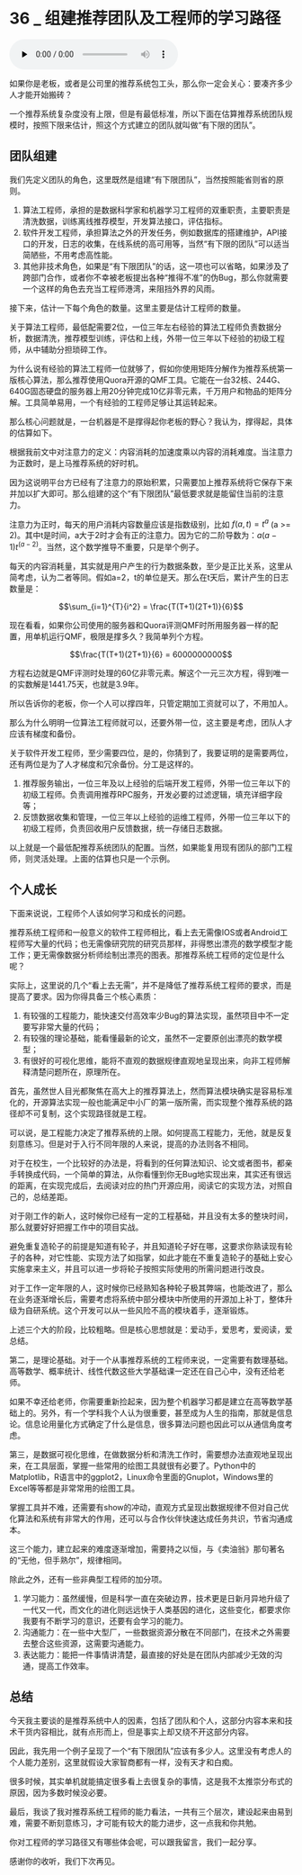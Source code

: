# 36 _ 组建推荐团队及工程师的学习路径

<audio id="audio" title="36 | 组建推荐团队及工程师的学习路径" controls="" preload="none"><source id="mp3" src="https://static001.geekbang.org/resource/audio/8b/50/8be805e09fb0c36d29d17ddfe1a15c50.mp3"></audio>

如果你是老板，或者是公司里的推荐系统包工头，那么你一定会关心：要凑齐多少人才能开始搬砖？

一个推荐系统复杂度没有上限，但是有最低标准，所以下面在估算推荐系统团队规模时，按照下限来估计，照这个方式建立的团队就叫做“有下限的团队”。

## 团队组建

我们先定义团队的角色，这里既然是组建“有下限团队”，当然按照能省则省的原则。

1. 算法工程师，承担的是数据科学家和机器学习工程师的双重职责，主要职责是清洗数据，训练离线推荐模型，开发算法接口，评估指标。
1. 软件开发工程师，承担算法之外的开发任务，例如数据库的搭建维护，API接口的开发，日志的收集，在线系统的高可用等，当然“有下限的团队”可以适当简陋些，不用考虑高性能。
1. 其他非技术角色，如果是“有下限团队”的话，这一项也可以省略，如果涉及了跨部门合作，或者你不幸被老板提出各种“推得不准”的伪Bug，那么你就需要一个这样的角色去充当工程师港湾，来阻挡外界的风雨。

接下来，估计一下每个角色的数量。这里主要是估计工程师的数量。

关于算法工程师，最低配需要2位，一位三年左右经验的算法工程师负责数据分析，数据清洗，推荐模型训练，评估和上线，外带一位三年以下经验的初级工程师，从中辅助分担琐碎工作。

为什么说有经验的算法工程师一位就够了，假如你使用矩阵分解作为推荐系统第一版核心算法，那么推荐使用Quora开源的QMF工具。它能在一台32核、244G、640G固态硬盘的服务器上用20分钟完成10亿非零元素，千万用户和物品的矩阵分解。工具简单易用，一个有经验的工程师足够让其运转起来。

那么核心问题就是，一台机器是不是撑得起你老板的野心？我认为，撑得起，具体的估算如下。

根据我前文中对注意力的定义：内容消耗的加速度乘以内容的消耗难度。当注意力为正数时，是上马推荐系统的好时机。

因为这说明平台方已经有了注意力的原始积累，只需要加上推荐系统将它保存下来并加以扩大即可。那么组建的这个“有下限团队”最低要求就是能留住当前的注意力。

注意力为正时，每天的用户消耗内容数量应该是指数级别，比如 $f(a,t) = t^a$ (a &gt;= 2)。其中t是时间，a大于2时才会有正的注意力。因为它的二阶导数为：$a(a-1)t^{(a - 2)}$。当然，这个数学推导不重要，只是举个例子。

每天的内容消耗量，其实就是用户产生的行为数据条数，至少是正比关系，这里从简考虑，认为二者等同。假如a=2，t的单位是天。那么在t天后，累计产生的日志数量是：

$$\sum_{i=1}^{T}{i^2} = \frac{T(T+1)(2T+1)}{6}$$

现在看看，如果你公司使用的服务器和Quora评测QMF时所用服务器一样的配置，用单机运行QMF，极限是撑多久？我简单列个方程。

$$\frac{T(T+1)(2T+1)}{6} = 6000000000$$

方程右边就是QMF评测时处理的60亿非零元素。解这个一元三次方程，得到唯一的实数解是1441.75天，也就是3.9年。

所以告诉你的老板，你一个人可以撑四年，只管定期加工资就可以了，不用加人。

那么为什么明明一位算法工程师就可以，还要外带一位，这主要是考虑，团队人才应该有梯度和备份。

关于软件开发工程师，至少需要四位，是的，你猜到了，我要证明的是需要两位，还有两位是为了人才梯度和冗余备份。分工是这样的。

1. 推荐服务输出，一位三年及以上经验的后端开发工程师，外带一位三年以下的初级工程师。负责调用推荐RPC服务，开发必要的过滤逻辑，填充详细字段等；
1. 反馈数据收集和管理，一位三年以上经验的运维工程师，外带一位三年以下的初级工程师，负责回收用户反馈数据，统一存储日志数据。

以上就是一个最低配推荐系统团队的配置。当然，如果能复用现有团队的部门工程师，则灵活处理。上面的估算也只是一个示例。

## 个人成长

下面来说说，工程师个人该如何学习和成长的问题。

推荐系统工程师和一般意义的软件工程师相比，看上去无需像IOS或者Android工程师写大量的代码；也无需像研究院的研究员那样，非得憋出漂亮的数学模型才能工作；更无需像数据分析师绘制出漂亮的图表。那推荐系统工程师的定位是什么呢？

实际上，这里说的几个“看上去无需”，并不是降低了推荐系统工程师的要求，而是提高了要求。因为你得具备三个核心素质：

1. 有较强的工程能力，能快速交付高效率少Bug的算法实现，虽然项目中不一定要写非常大量的代码；
1. 有较强的理论基础，能看懂最新的论文，虽然不一定要原创出漂亮的数学模型；
1. 有很好的可视化思维，能将不直观的数据规律直观地呈现出来，向非工程师解释清楚问题所在，原理所在。

首先，虽然世人目光都聚焦在高大上的推荐算法上，然而算法模块确实是容易标准化的，开源算法实现一般也能满足中小厂的第一版所需，而实现整个推荐系统的路径却不可复制，这个实现路径就是工程。

可以说，是工程能力决定了推荐系统的上限。如何提高工程能力，无他，就是反复刻意练习。但是对于入行不同年限的人来说，提高的办法则各不相同。

对于在校生，一个比较好的办法是，将看到的任何算法知识、论文或者图书，都亲手转换成代码，一个简单的算法，从你看懂到你无Bug地实现出来，其实还有很远的距离，在实现完成后，去阅读对应的热门开源应用，阅读它的实现方法，对照自己的，总结差距。

对于刚工作的新人，这时候你已经有一定的工程基础，并且没有太多的整块时间，那么就要好好把握工作中的项目实战。

避免重复造轮子的前提是知道有轮子，并且知道轮子好在哪，这要求你熟读现有轮子的各种，对它性能、实现方法了如指掌，如此才能在不重复造轮子的基础上安心实施拿来主义，并且可以进一步将轮子按照实际使用的所需问题进行改良。

对于工作一定年限的人，这时候你已经熟知各种轮子极其弊端，也能改进了，那么在业务逐渐增长后，需要考虑将系统中部分模块中所使用的开源加上补丁，整体升级为自研系统。这个开发可以从一些风险不高的模块着手，逐渐锻炼。

上述三个大的阶段，比较粗略。但是核心思想就是：爱动手，爱思考，爱阅读，爱总结。

第二，是理论基础。对于一个从事推荐系统的工程师来说，一定需要有数理基础。高等数学、概率统计、线性代数这些大学基础课一定还在自己心中，没有还给老师。

如果不幸还给老师，你需要重新捡起来，因为整个机器学习都是建立在高等数学基础上的。另外，有一个学科我个人认为很重要，甚至成为人生的指南，那就是信息论。信息论用量化方式确定了什么是信息，很多算法问题也因此可以从通信角度考虑。

第三，是数据可视化思维，在做数据分析和清洗工作时，需要想办法直观地呈现出来，在工具层面，掌握一些常用的绘图工具就很有必要了。Python中的Matplotlib，R语言中的ggplot2，Linux命令里面的Gnuplot，Windows里的Excel等等都是非常常用的绘图工具。

掌握工具并不难，还需要有show的冲动，直观方式呈现出数据规律不但对自己优化算法和系统有非常大的作用，还可以与合作伙伴快速达成任务共识，节省沟通成本。

这三个能力，建立起来的难度逐渐增加，需要持之以恒，与《卖油翁》那句著名的“无他，但手熟尔”，规律相同。

除此之外，还有一些非典型工程师的加分项。

1. 学习能力：虽然缓慢，但是科学一直在突破边界，技术更是日新月异地升级了一代又一代，而文化的进化则远远快于人类基因的进化，这些变化，都要求你我要有不断学习的意识，还要有会学习的能力。
1. 沟通能力：在一些中大型厂，一些数据资源分散在不同部门，在技术之外需要去整合这些资源，这需要沟通能力。
1. 表达能力：能把一件事情讲清楚，最直接的好处是在团队内部减少无效的沟通，提高工作效率。

## 总结

今天我主要谈的是推荐系统中人的因素，包括了团队和个人，这部分内容本来和技术干货内容相比，就有点形而上，但是事实上却又绕不开这部分内容。

因此，我先用一个例子呈现了一个“有下限团队”应该有多少人。这里没有考虑人的个人能力差别，这里就假设大家智商都有一样，没有天才和白痴。

很多时候，其实单机就能搞定很多看上去很复杂的事情，这是我不太推崇分布式的原因，因为多数时候没必要。

最后，我谈了我对推荐系统工程师的能力看法，一共有三个层次，建设起来由易到难，需要不断刻意练习，才可能有较大的能力进步，这一点我和你共勉。

你对工程师的学习路径又有哪些体会呢，可以跟我留言，我们一起分享。

感谢你的收听，我们下次再见。
